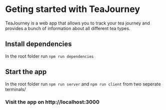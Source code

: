 # Geting started with TeaJourney

TeaJourney is a web app that allows you to track your tea journey and provides a bunch of information about all different tea types.

## Install dependencies

In the root folder run `npm run dependencies`

## Start the app

In the root folder run `npm run server` and `npm run client` from two seperate terminals/

### Visit the app on http://localhost:3000